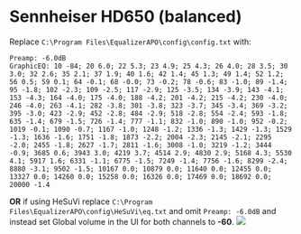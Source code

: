 # Sennheiser HD650 (balanced)
Replace `C:\Program Files\EqualizerAPO\config\config.txt` with:
```
Preamp: -6.0dB
GraphicEQ: 10 -84; 20 6.0; 22 5.3; 23 4.9; 25 4.3; 26 4.0; 28 3.5; 30 3.0; 32 2.6; 35 2.1; 37 1.9; 40 1.6; 42 1.4; 45 1.3; 49 1.4; 52 1.2; 56 0.5; 59 0.1; 64 -0.1; 68 -0.0; 73 -0.2; 78 -0.6; 83 -1.0; 89 -1.4; 95 -1.8; 102 -2.3; 109 -2.5; 117 -2.9; 125 -3.5; 134 -3.9; 143 -4.1; 153 -4.3; 164 -4.0; 175 -4.0; 188 -4.2; 201 -4.2; 215 -4.2; 230 -4.0; 246 -4.0; 263 -4.1; 282 -3.8; 301 -3.8; 323 -3.7; 345 -3.4; 369 -3.2; 395 -3.0; 423 -2.9; 452 -2.8; 484 -2.9; 518 -2.8; 554 -2.4; 593 -1.8; 635 -1.4; 679 -1.5; 726 -1.4; 777 -1.1; 832 -1.0; 890 -1.0; 952 -0.2; 1019 -0.1; 1090 -0.7; 1167 -1.0; 1248 -1.2; 1336 -1.3; 1429 -1.3; 1529 -1.3; 1636 -1.6; 1751 -1.8; 1873 -2.2; 2004 -2.3; 2145 -2.1; 2295 -2.0; 2455 -1.8; 2627 -1.7; 2811 -1.6; 3008 -1.0; 3219 -1.2; 3444 -0.9; 3685 0.6; 3943 3.0; 4219 3.7; 4514 2.9; 4830 2.9; 5168 4.3; 5530 4.1; 5917 1.6; 6331 -1.1; 6775 -1.5; 7249 -1.4; 7756 -1.6; 8299 -2.4; 8880 -3.1; 9502 -1.5; 10167 0.0; 10879 0.0; 11640 0.0; 12455 0.0; 13327 0.0; 14260 0.0; 15258 0.0; 16326 0.0; 17469 0.0; 18692 0.0; 20000 -1.4
```
**OR** if using HeSuVi replace `C:\Program Files\EqualizerAPO\config\HeSuVi\eq.txt` and omit `Preamp: -6.0dB` and instead set Global volume in the UI for both channels to **-60**.
![](https://raw.githubusercontent.com/jaakkopasanen/AutoEq/master/results/Innerfidelity%202017/headphoncecom/onear/Sennheiser%20HD650%20(balanced)/Sennheiser%20HD650%20(balanced).png)